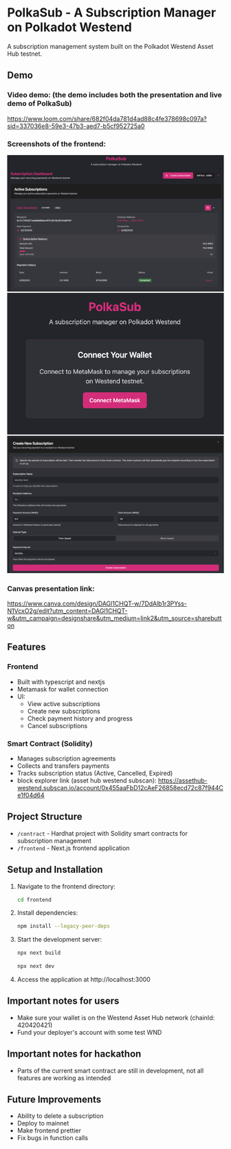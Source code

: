 # PolkaSub - A Subscription Manager on Polkadot Westend

A subscription management system built on the Polkadot Westend Asset Hub testnet.

## Demo

### Video demo: (the demo includes both the presentation and live demo of PolkaSub)
https://www.loom.com/share/682f04da781d4ad88c4fe378698c097a?sid=337036e8-59e3-47b3-aed7-b5cf952725a0

### Screenshots of the frontend:
![alt text](image.png)
![alt text](image-1.png)
![alt text](image-2.png)

### Canvas presentation link:
https://www.canva.com/design/DAGl1CHQT-w/7DdAlb1r3PYss-N1VcxO2g/edit?utm_content=DAGl1CHQT-w&utm_campaign=designshare&utm_medium=link2&utm_source=sharebutton

## Features

### Frontend
- Built with typescript and nextjs
- Metamask for wallet connection
- UI:
  - View active subscriptions
  - Create new subscriptions
  - Check payment history and progress
  - Cancel subscriptions

### Smart Contract (Solidity)
- Manages subscription agreements
- Collects and transfers payments
- Tracks subscription status (Active, Cancelled, Expired)
- block explorer link (asset hub westend subscan):
    https://assethub-westend.subscan.io/account/0x455aaFbD12cAeF26858ecd72c87f944Ce1f04d64


## Project Structure

- `/contract` - Hardhat project with Solidity smart contracts for subscription management
- `/frontend` - Next.js frontend application

## Setup and Installation

1. Navigate to the frontend directory:
   ```bash
   cd frontend
   ```

2. Install dependencies:
   ```bash
   npm install --legacy-peer-deps
   ```

3. Start the development server:
   ```bash
   npx next build
   ```
   ```bash
   npx next dev
   ```

4. Access the application at http://localhost:3000


## Important notes for users
- Make sure your wallet is on the Westend Asset Hub network (chainId: 420420421)
- Fund your deployer's account with some test WND

## Important notes for hackathon
- Parts of the current smart contract are still in development, not all features are working as intended

## Future Improvements
- Ability to delete a subscription
- Deploy to mainnet
- Make frontend prettier
- Fix bugs in function calls